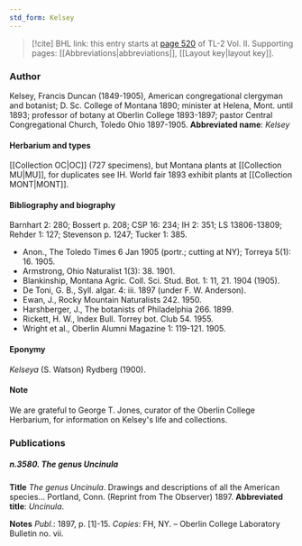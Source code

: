 ```yaml
---
std_form: Kelsey
---
```


> [!cite] BHL link: this entry starts at [page 520](https://www.biodiversitylibrary.org/page/33068762) of TL-2 Vol. II.
> Supporting pages: [[Abbreviations|abbreviations]], [[Layout key|layout key]].

### Author

Kelsey, Francis Duncan (1849-1905), American congregational clergyman and botanist; D. Sc. College of Montana 1890; minister at Helena, Mont. until 1893; professor of botany at Oberlin College 1893-1897; pastor Central Congregational Church, Toledo Ohio 1897-1905. 
**Abbreviated name**: *Kelsey*

#### Herbarium and types

[[Collection OC|OC]] (727 specimens), but Montana plants at [[Collection MU|MU]], for duplicates see IH. World fair 1893 exhibit plants at [[Collection MONT|MONT]].

#### Bibliography and biography

Barnhart 2: 280; Bossert p. 208; CSP 16: 234; IH 2: 351; LS 13806-13809; Rehder 1: 127; Stevenson p. 1247; Tucker 1: 385.
- Anon., The Toledo Times 6 Jan 1905 (portr.; cutting at NY); Torreya 5(1): 16. 1905.
- Armstrong, Ohio Naturalist 1(3): 38. 1901.
- Blankinship, Montana Agric. Coll. Sci. Stud. Bot. 1: 11, 21. 1904 (1905).
- De Toni, G. B., Syll. algar. 4: iii. 1897 (under F. W. Anderson).
- Ewan, J., Rocky Mountain Naturalists 242. 1950.
- Harshberger, J., The botanists of Philadelphia 266. 1899.
- Rickett, H. W., Index Bull. Torrey bot. Club 54. 1955.
- Wright et al., Oberlin Alumni Magazine 1: 119-121. 1905.

#### Eponymy

*Kelseya* (S. Watson) Rydberg (1900).

#### Note

We are grateful to George T. Jones, curator of the Oberlin College Herbarium, for information on Kelsey's life and collections.

### Publications

##### n.3580. The genus Uncinula

**Title**
*The genus Uncinula*. Drawings and descriptions of all the American species... Portland, Conn. (Reprint from The Observer) 1897.
**Abbreviated title**: *Uncinula*.

**Notes**
*Publ*.: 1897, p. \[1\]-15. *Copies*: FH, NY. – Oberlin College Laboratory Bulletin no. vii.

